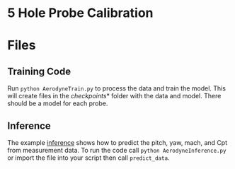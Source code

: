 # 5 Hole Probe Calibration

# Files
## Training Code
Run `python AerodyneTrain.py` to process the data and train the model. This will create files in the *checkpoints** folder with the data and model. There should be a model for each probe. 

## Inference
The example [inference](AerodyneInference.py) shows how to predict the pitch, yaw, mach, and Cpt from measurement data. 
To run the code call `python AerodyneInference.py` or import the file into your script then call `predict_data`. 

